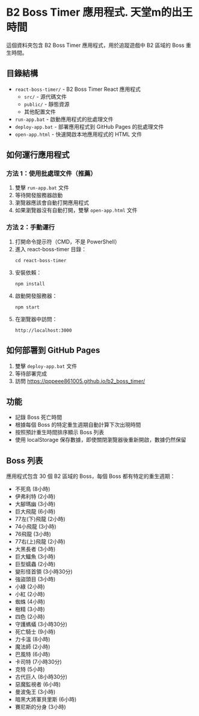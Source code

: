 # B2 Boss Timer 應用程式. 天堂m的出王時間

這個資料夾包含 B2 Boss Timer 應用程式，用於追蹤遊戲中 B2 區域的 Boss 重生時間。

## 目錄結構

- `react-boss-timer/` - B2 Boss Timer React 應用程式
  - `src/` - 源代碼文件
  - `public/` - 靜態資源
  - 其他配置文件
- `run-app.bat` - 啟動應用程式的批處理文件
- `deploy-app.bat` - 部署應用程式到 GitHub Pages 的批處理文件
- `open-app.html` - 快速開啟本地應用程式的 HTML 文件

## 如何運行應用程式

### 方法 1：使用批處理文件（推薦）

1. 雙擊 `run-app.bat` 文件
2. 等待開發服務器啟動
3. 瀏覽器應該會自動打開應用程式
4. 如果瀏覽器沒有自動打開，雙擊 `open-app.html` 文件

### 方法 2：手動運行

1. 打開命令提示符（CMD，不是 PowerShell）
2. 進入 react-boss-timer 目錄：
   ```
   cd react-boss-timer
   ```
3. 安裝依賴：
   ```
   npm install
   ```
4. 啟動開發服務器：
   ```
   npm start
   ```
5. 在瀏覽器中訪問：
   ```
   http://localhost:3000
   ```

## 如何部署到 GitHub Pages

1. 雙擊 `deploy-app.bat` 文件
2. 等待部署完成
3. 訪問 https://pppeee861005.github.io/b2_boss_timer/

## 功能

- 記錄 Boss 死亡時間
- 根據每個 Boss 的特定重生週期自動計算下次出現時間
- 按照預計重生時間排序顯示 Boss 列表
- 使用 localStorage 保存數據，即使關閉瀏覽器後重新開啟，數據仍然保留

## Boss 列表

應用程式包含 30 個 B2 區域的 Boss，每個 Boss 都有特定的重生週期：

- 不死鳥 (8小時)
- 伊弗利特 (2小時)
- 大腳瑪幽 (3小時)
- 巨大飛龍 (6小時)
- 77左(下)飛龍 (2小時)
- 74小飛龍 (3小時)
- 76飛龍 (3小時)
- 77右(上)飛龍 (2小時)
- 大黑長者 (3小時)
- 巨大鱷魚 (3小時)
- 巨型蠕蟲 (2小時)
- 變形怪首領 (3小時30分)
- 強盜頭目 (3小時)
- 小綠 (2小時)
- 小紅 (2小時)
- 蜘蛛 (4小時)
- 樹精 (3小時)
- 四色 (2小時)
- 守護螞蟻 (3小時30分)
- 死亡騎士 (9小時)
- 力卡溫 (8小時)
- 魔法師 (2小時)
- 巴風特 (6小時)
- 卡司特 (7小時30分)
- 克特 (5小時)
- 古代巨人 (8小時30分)
- 惡魔監視者 (6小時)
- 曼波兔王 (3小時)
- 暗黑大將軍貝里斯 (6小時)
- 賽尼斯的分身 (3小時)
